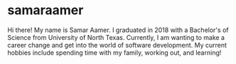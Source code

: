 # samaraamer

Hi there! 
My name is Samar Aamer. 
I graduated in 2018 with a Bachelor's of Science from University of North Texas.
Currently, I am wanting to make a career change and get into the world of software development.
My current hobbies include spending time with my family, working out, and learning!

